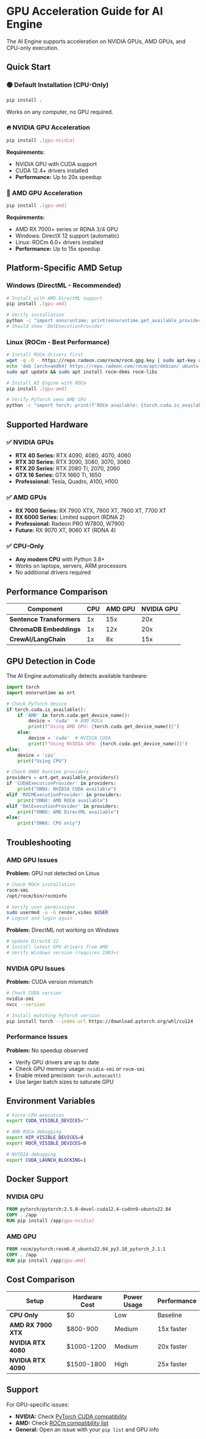 # GPU Acceleration Guide for AI Engine

The AI Engine supports acceleration on NVIDIA GPUs, AMD GPUs, and CPU-only execution.

## Quick Start

### 🟢 Default Installation (CPU-Only)
```bash
pip install .
```
Works on any computer, no GPU required.

### 🔥 NVIDIA GPU Acceleration  
```bash
pip install .[gpu-nvidia]
```
**Requirements:**
- NVIDIA GPU with CUDA support
- CUDA 12.4+ drivers installed
- **Performance:** Up to 20x speedup

### 🔴 AMD GPU Acceleration
```bash
pip install .[gpu-amd]  
```
**Requirements:**
- AMD RX 7000+ series or RDNA 3/4 GPU
- Windows: DirectX 12 support (automatic)
- Linux: ROCm 6.0+ drivers installed
- **Performance:** Up to 15x speedup

## Platform-Specific AMD Setup

### Windows (DirectML - Recommended)
```bash
# Install with AMD DirectML support
pip install .[gpu-amd]

# Verify installation
python -c "import onnxruntime; print(onnxruntime.get_available_providers())"
# Should show 'DmlExecutionProvider'
```

### Linux (ROCm - Best Performance)
```bash
# Install ROCm drivers first
wget -q -O - https://repo.radeon.com/rocm/rocm.gpg.key | sudo apt-key add -
echo 'deb [arch=amd64] https://repo.radeon.com/rocm/apt/debian/ ubuntu main' | sudo tee /etc/apt/sources.list.d/rocm.list
sudo apt update && sudo apt install rocm-dkms rocm-libs

# Install AI Engine with ROCm
pip install .[gpu-amd]

# Verify PyTorch sees AMD GPU
python -c "import torch; print(f'ROCm available: {torch.cuda.is_available()}')"
```

## Supported Hardware

### ✅ NVIDIA GPUs
- **RTX 40 Series:** RTX 4090, 4080, 4070, 4060
- **RTX 30 Series:** RTX 3090, 3080, 3070, 3060
- **RTX 20 Series:** RTX 2080 Ti, 2070, 2060
- **GTX 16 Series:** GTX 1660 Ti, 1650
- **Professional:** Tesla, Quadro, A100, H100

### ✅ AMD GPUs  
- **RX 7000 Series:** RX 7900 XTX, 7900 XT, 7800 XT, 7700 XT
- **RX 6000 Series:** Limited support (RDNA 2)
- **Professional:** Radeon PRO W7800, W7900
- **Future:** RX 9070 XT, 9060 XT (RDNA 4)

### ✅ CPU-Only
- **Any modern CPU** with Python 3.8+
- Works on laptops, servers, ARM processors
- No additional drivers required

## Performance Comparison

| Component | CPU | AMD GPU | NVIDIA GPU |
|-----------|-----|---------|------------|
| **Sentence Transformers** | 1x | 15x | 20x |
| **ChromaDB Embeddings** | 1x | 12x | 20x |
| **CrewAI/LangChain** | 1x | 8x | 15x |

## GPU Detection in Code

The AI Engine automatically detects available hardware:

```python
import torch
import onnxruntime as ort

# Check PyTorch device
if torch.cuda.is_available():
    if 'AMD' in torch.cuda.get_device_name():
        device = 'cuda'  # AMD ROCm
        print(f"Using AMD GPU: {torch.cuda.get_device_name()}")
    else:
        device = 'cuda'  # NVIDIA CUDA
        print(f"Using NVIDIA GPU: {torch.cuda.get_device_name()}")
else:
    device = 'cpu'
    print("Using CPU")

# Check ONNX Runtime providers
providers = ort.get_available_providers()
if 'CUDAExecutionProvider' in providers:
    print("ONNX: NVIDIA CUDA available")
elif 'ROCMExecutionProvider' in providers:
    print("ONNX: AMD ROCm available") 
elif 'DmlExecutionProvider' in providers:
    print("ONNX: AMD DirectML available")
else:
    print("ONNX: CPU only")
```

## Troubleshooting

### AMD GPU Issues
**Problem:** GPU not detected on Linux
```bash
# Check ROCm installation
rocm-smi
/opt/rocm/bin/rocminfo

# Verify user permissions
sudo usermod -a -G render,video $USER
# Logout and login again
```

**Problem:** DirectML not working on Windows
```bash
# Update DirectX 12
# Install latest GPU drivers from AMD
# Verify Windows version (requires 1903+)
```

### NVIDIA GPU Issues  
**Problem:** CUDA version mismatch
```bash
# Check CUDA version
nvidia-smi
nvcc --version

# Install matching PyTorch version
pip install torch --index-url https://download.pytorch.org/whl/cu124
```

### Performance Issues
**Problem:** No speedup observed
- Verify GPU drivers are up to date
- Check GPU memory usage: `nvidia-smi` or `rocm-smi`  
- Enable mixed precision: `torch.autocast()`
- Use larger batch sizes to saturate GPU

## Environment Variables

```bash
# Force CPU execution
export CUDA_VISIBLE_DEVICES=""

# AMD ROCm debugging  
export HIP_VISIBLE_DEVICES=0
export ROCR_VISIBLE_DEVICES=0

# NVIDIA debugging
export CUDA_LAUNCH_BLOCKING=1
```

## Docker Support

### NVIDIA GPU
```dockerfile
FROM pytorch/pytorch:2.5.0-devel-cuda12.4-cudnn9-ubuntu22.04
COPY . /app
RUN pip install /app[gpu-nvidia]
```

### AMD GPU  
```dockerfile
FROM rocm/pytorch:rocm6.0_ubuntu22.04_py3.10_pytorch_2.1.1
COPY . /app  
RUN pip install /app[gpu-amd]
```

## Cost Comparison

| Setup | Hardware Cost | Power Usage | Performance |
|-------|---------------|-------------|-------------|
| **CPU Only** | $0 | Low | Baseline |
| **AMD RX 7900 XTX** | $800-900 | Medium | 15x faster |
| **NVIDIA RTX 4080** | $1000-1200 | Medium | 20x faster |
| **NVIDIA RTX 4090** | $1500-1800 | High | 25x faster |

## Support

For GPU-specific issues:
- **NVIDIA:** Check [PyTorch CUDA compatibility](https://pytorch.org/get-started/locally/)
- **AMD:** Check [ROCm compatibility list](https://rocm.docs.amd.com/projects/install-on-linux/en/latest/reference/system-requirements.html)
- **General:** Open an issue with your `pip list` and GPU info